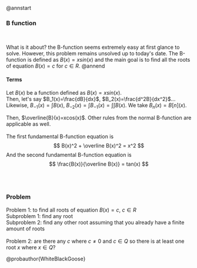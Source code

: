 @annstart

### B function

<br>

What is it about? the B-function seems extremely easy at first glance to solve. However, this problem 
remains unsolved up to today's date. The B-function is defined as $B(x)=xsin(x)$ and the main goal is to
find all the roots of equation $B(x)=c$ for $c \in R$.
@annend

#### Terms
Let $B(x)$ be a function defined as $B(x)=xsin(x)$.<br>
Then, let's say $B_1(x)=\frac{dB}{dx}$, $B_2(x)=\frac{d^2B}{dx^2}$... Likewise, $B_{-1}(x)=\int B(x)$, $B_{-2}(x)=\int B_{-1}(x) = \int \int B(x)$. We take $B_{n}(x)=B[n](x)$.

Then, $\overline{B}(x)=xcos(x)$. Other rules from the normal B-function are applicable as well.
<br><br>The first fundamental B-function equation is 
$$ 
B(x)^2 + \overline B(x)^2 = x^2 
$$
And the second fundamental B-function equation is
$$
\frac{B(x)}{\overline B(x)} = tan(x)
$$

<br>
<br>

### Problem
Problem 1: to find all roots of equation $B(x)=c$, $c \in R$<br>
Subproblem 1: find any root<br>
Subproblem 2: find any other root assuming that you already have a finite amount of roots<br>
<br>
Problem 2: are there any $c$ where $c \ne 0$ and $c \in Q$ so there is at least one root $x$ where $x \in Q$?

@probauthor{WhiteBlackGoose}